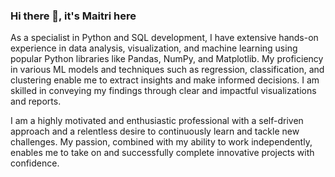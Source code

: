 ### Hi there 👋, it's Maitri here

As a specialist in Python and SQL development, I have extensive hands-on experience in data analysis, visualization, and machine learning using popular Python libraries like Pandas, NumPy, and Matplotlib. My proficiency in various ML models and techniques such as regression, classification, and clustering enable me to extract insights and make informed decisions. I am skilled in conveying my findings through clear and impactful visualizations and reports.

I am a highly motivated and enthusiastic professional with a self-driven approach and a relentless desire to continuously learn and tackle new challenges. My passion, combined with my ability to work independently, enables me to take on and successfully complete innovative projects with confidence.

<!--
**MaitriMZ/MaitriMZ** is a ✨ _special_ ✨ repository because its `README.md` (this file) appears on your GitHub profile.

Here are some ideas to get you started:

- 🔭 I’m currently working on ...
- 🌱 I’m currently learning ...
- 👯 I’m looking to collaborate on ...
- 🤔 I’m looking for help with ...
- 💬 Ask me about ...
- 📫 How to reach me: ...
- 😄 Pronouns: ...
- ⚡ Fun fact: ...
-->
